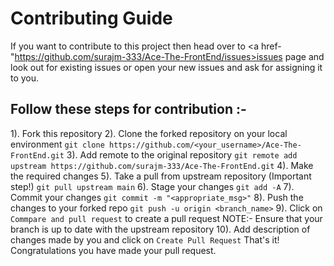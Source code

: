 # Contributing Guide

If you want to contribute to this project then head over to <a href-"https://github.com/surajm-333/Ace-The-FrontEnd/issues>issues</a> page and look out for existing issues or open your new issues and ask for assigning it to you.

## Follow these steps for contribution :-

1). Fork this repository
2). Clone the forked repository on your local environment
```git clone https://github.com/<your_username>/Ace-The-FrontEnd.git```
3). Add remote to the original repository
```git remote add upstream https://github.com/surajm-333/Ace-The-FrontEnd.git```
4). Make the required changes
5). Take a pull from upstream repository (Important step!)
```git pull upstream main```
6). Stage your changes
```git add -A```
7). Commit your changes
```git commit -m "<appropriate_msg>"```
8). Push the changes to your forked repo
```git push -u origin <branch_name>```
9). Click on ```Commpare and pull request``` to create a pull request
NOTE:- Ensure that your branch is up to date with the upstream repository
10). Add description of changes made by you and click on ```Create Pull Request```
That's it! Congratulations you have made your pull request.